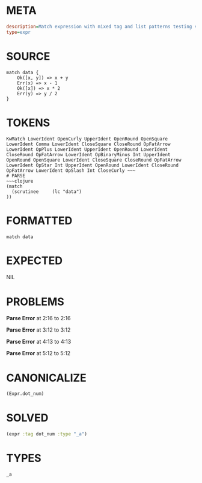 # META
~~~ini
description=Match expression with mixed tag and list patterns testing variable scoping
type=expr
~~~
# SOURCE
~~~roc
match data {
    Ok([x, y]) => x + y
    Err(x) => x - 1
    Ok([x]) => x * 2
    Err(y) => y / 2
}
~~~
# TOKENS
~~~text
KwMatch LowerIdent OpenCurly UpperIdent OpenRound OpenSquare LowerIdent Comma LowerIdent CloseSquare CloseRound OpFatArrow LowerIdent OpPlus LowerIdent UpperIdent OpenRound LowerIdent CloseRound OpFatArrow LowerIdent OpBinaryMinus Int UpperIdent OpenRound OpenSquare LowerIdent CloseSquare CloseRound OpFatArrow LowerIdent OpStar Int UpperIdent OpenRound LowerIdent CloseRound OpFatArrow LowerIdent OpSlash Int CloseCurly ~~~
# PARSE
~~~clojure
(match
  (scrutinee     (lc "data")
))
~~~
# FORMATTED
~~~roc
match data
~~~
# EXPECTED
NIL
# PROBLEMS
**Parse Error**
at 2:16 to 2:16

**Parse Error**
at 3:12 to 3:12

**Parse Error**
at 4:13 to 4:13

**Parse Error**
at 5:12 to 5:12

# CANONICALIZE
~~~clojure
(Expr.dot_num)
~~~
# SOLVED
~~~clojure
(expr :tag dot_num :type "_a")
~~~
# TYPES
~~~roc
_a
~~~
